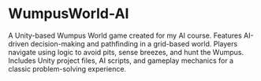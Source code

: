 # WumpusWorld-AI
A Unity-based Wumpus World game created for my AI course. Features AI-driven decision-making and pathfinding in a grid-based world. Players navigate using logic to avoid pits, sense breezes, and hunt the Wumpus. Includes Unity project files, AI scripts, and gameplay mechanics for a classic problem-solving experience.

